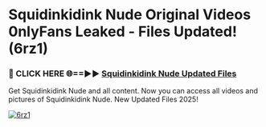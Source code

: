 # Squidinkidink Nude Original Videos 0nlyFans Leaked - Files Updated! (6rz1)

<h3>🔴 CLICK HERE 🌐==►► <a href="https://tinyurl.com/5h6xmrr3" rel="nofollow">Squidinkidink Nude Updated Files</a></h3>

Get Squidinkidink Nude and all content. Now you can access all videos and pictures of Squidinkidink Nude. New Updated Files 2025!

[![6rz1](https://i.imgur.com/KVD873Z.gif)](https://tinyurl.com/5h6xmrr3)
